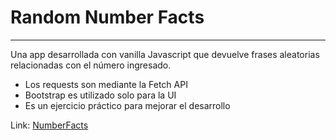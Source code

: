 # Random Number Facts
----
Una app desarrollada con vanilla Javascript que devuelve frases aleatorias relacionadas con el número ingresado.


* Los requests son mediante la Fetch API
* Bootstrap es utilizado solo para la UI
* Es un ejercicio práctico para mejorar el desarrollo

Link: [NumberFacts](http://pablofassio.com/NumberFacts/)
